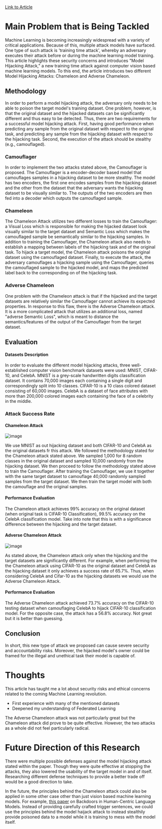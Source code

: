 [Link to Article](https://github.com/wangfra27/HIL-Computer-Simulation-of-Intelligent-Cybersecurity/blob/main/Summer%20Research%202022/Conference%20Papers/NDSS_2022/Get%20a%20Model!%20Model%20Hijacking%20Attack%20Against%20Machine%20Learning%20Models.pdf)

# Main Problem that is Being Tackled
Machine Learning is becoming increasingly widespread with a variety of critical applications. Because of this, multiple attack models have surfaced. One type of such attack is 'training time attack', whereby an adversary executes their attack before or during the machine learning model training. This article highlights these security concerns and introduces "Model Hijacking Attack," a new training time attack against computer vision based machine learning models. To this end, the article introduces two different Model Hijacking Attacks: Chameleon and Adverse Chameleon.

## Methodology
In order to perform a model hijacking attack, the adversary only needs to be able to poison the target model's training dataset. One problem, however, is that the original dataset and the hijacked datasets can be significantly different and thus easy to be detected. Thus, there are two requirements for a successful model hijacking attack. First, having good performance when predicting any sample from the original dataset with respect to the original task, and predicting any sample from the hijacking dataset with respect to the hijacking task. Second, the execution of the attack should be stealthy (e.g., camouflaged). 

### Camouflager
In order to implement the two attacks stated above, the Camouflager is proposed. The Camouflager is a encoder-decoder based model that camouflages samples in a hijacking dataset to be more stealthy. The model has two encoders, the first one encodes samples from the hijacking dataset and the other from the dataset that the adversary wants the hijacking dataset to be visually similar to. The outputs of the two encoders are then fed into a decoder which outputs the camouflaged sample.

### Chameleon
The Chameleon Attack utilizes two different losses to train the Camouflager: a Visual Loss which is responsible for making the hijacked dataset look visually similar to the target dataset and Semantic Loss which makes the camouflaged sample be semantically similar to the hijacking samples. In addition to training the Camouflager, the Chameleon attack also needs to establish a mapping between labels of the hijacking task and of the original task. To hijack a target model, the Chameleon attack poisons the original dataset using the camouflaged dataset. Finally, to execute the attack, the adversary camouflages a hijacking sample using the Camouflager, queries the camouflaged sample to the hijacked model, and maps the predicted label back to the corresponding on of the hijacking task.

### Adverse Chameleon
One problem with the Chameleon attack is that if the hijacked and the target datasets are relatively similar the Camouflager cannot achieve its expected properties. In response to this flaw, there is the Adverse Chameleon attack. It is a more complicated attack that utilizes an additional loss, named "adverse Semantic Loss", which is meant to distance the semantics/features of the output of the Camouflager from the target dataset.

## Evaluation
#### Datasets Description
In order to evaluate the different model hijacking attacks, three well-established computer vision benchmark datasets were used: MNIST, CIFAR-10, and CelebA. MNIST is a grey-scale handwritten digits classification dataset. It contains 70,000 images each containing a single digit and correspondingly split into 10 classes. CIFAR-10 is a 10 class colored dataset consisting of 60,000 images. CelebA is a dataset of face attributes with more than 200,000 colored images each containing the face of a celebrity in the middle.

### Attack Success Rate

#### Chameleon Attack
![image](https://user-images.githubusercontent.com/52840861/174518497-c8e7173c-3baa-4c2c-9a45-d1dc7bb2f326.png)

We use MNIST as out hijacking dataset and both CIFAR-10 and CelebA as the original datasets fr this attack. We followed the methodology stated for the Chameleon attack stated above. We sampled 1,000 for 8 random classes in the original dataset and sampled 10,000 randomly from the hijacking dataset. We then proceed to follow the methodology stated above to train the Camouflager. After training the Camouflager, we use it together with the same target dataset to camouflage 40,000 randomly sampled samples from the target dataset. We then train the target model with both the camouflage and the original samples.
#### Performance Evaluation
The Chameleon attack achieves 99% accuracy on the original dataset (when original task is CIFAR-10 Classification), 99.5% accuracy on the CelebA classification model. Take into note that this is with a significance difference between the hijacking and the target dataset. 

#### Adverse Chameleon Attack
![image](https://user-images.githubusercontent.com/52840861/174521653-feb38582-a41e-48b6-a1e4-45dea5894571.png)

As stated above, the Chameleon attack only when the hijacking and the target datasets are significantly different. For example, when performing the the Chameleon attack using CIFAR-10 as the original dataset and CelebA as the hijacking dataset it only achieves a success rate of 65.7%. Thus, when considering CelebA and Cifar-10 as the hijacking datasets we would use the Adverse Chameleon Attack.
#### Performance Evaluation
The Adverse Chameleon attack achieved 73.7% accuracy on the CIFAR-10 testing dataset when camouflaging CelebA to hijack CIFAR-10 classification model. For the opposite case, the attack has a 56.8% accuracy. Not great but it is better than guessing. 

## Conclusion
In short, this new type of attack we proposed can cause severe security and accountability risks. Moreover, the hijacked model's owner could be framed for the illegal and unethical task their model is capable of.



# Thoughts
This article has taught me a lot about security risks and ethical concerns related to the coming Machine Learning revolution.
* First experience with many of the mentioned datasets
* Deepened my understanding of Federated Learning

The Adverse Chameleon attack was not particularly great but the Chameleon attack did prove to be quite effective. However, the two attacks as a whole did not feel particularly radical. 

# Future Direction of this Research
There were multiple possible defenses against the model hijacking attack stated within the paper. Though they were quite effective at stopping the attacks, they also lowered the usability of the target model in and of itself. Researching different defense techniques to provide a better trade off would be a good direction to take. 

In the future, the principles behind the Chameleon attack could also be applied in some other case other than just vision based machine learning models. For example, [this paper](https://github.com/wangfra27/HIL-Computer-Simulation-of-Intelligent-Cybersecurity/blob/main/Summer%20Research%202022/Conference%20Papers/ACM_CCS_2021/Hidden%20Backdoors%20in%20Human-Centric%20Language%20Models.pdf) on Backdoors in Human-Centric Language Models. Instead of providing carefully crafted trigger sentences, we could use the principles behind the model haijack attack to instead stealthily provide poisoned data to a model while it is training to mess with the model itself.




